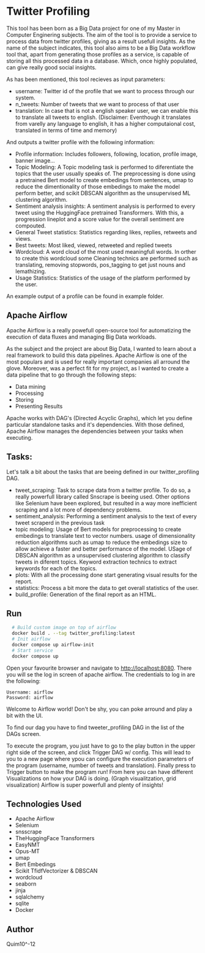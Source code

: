 # Twitter Profiling

This tool has been born as a Big Data project for one of my Master in Computer Enginering subjects. The aim of the tool
is to provide a service to process data from twitter profiles, giving as a result usefull insights. As the name of the subject indicates,
this tool also aims to be a Big Data workflow tool that, apart from generating those profiles as a service, is capable of storing all this processed data 
in a database. Which, once highly populated, can give really good social insights.

As has been mentioned, this tool recieves as input parameters:

- username: Twitter id of the profile that we want to process through our system.
- n_tweets: Number of tweets that we want to process of that user
- translation: In case that is not a english speaker user, we can enable this to translate all tweets to english. (Disclaimer: Eventhough it translates from varelly any language to english, it has a higher computaional cost, translated in terms of time and memory)

And outputs a twitter profile with the following information:
- Profile information: Includes followers, following, location, profile image, banner image...
- Topic Modeling: A Topic modeling task is performed to diferentiate the topics that the user usually speaks of. The preprocessing is done using a pretrained Bert model to create embedings from sentences, umap to reduce the dimentionality of those embedings to make the model perform better, and scikit DBSCAN algorithm as the unsupervised ML clustering algorithm. 
- Sentiment analysis insights: A sentiment analysis is performed to every tweet using the HuggingFace pretrained Transformers. With this, a progression lineplot and a score value for the overall sentiment are compouted.
- General Tweet statistics: Statistics regarding likes, replies, retweets and views.
- Best tweets: Most liked, viewed, retweeted and replied tweets
- Wordcloud: A word cloud of the most used meaningfull words. In orther to create this wordcloud some Cleaning technics are performed such as translating, removing stopwords, pos_tagging to get just nouns and lemathizing.
- Usage Statistics: Statistics of the usage of the platform performed by the user.

An example output of a profile can be found in example folder.

## Apache Airflow

Apache Airflow is a really powefull open-source tool for automatizing the execution of data fluxes and managing Big Data workloads.

As the subject and the project are about Big Data, I wanted to learn about a real framework to build this data pipelines. Apache Airflow is one of the most populars and is used for really important companies all arround the glove. Moreover, was a perfect fit for my project, as I wanted to create a data pipeline that to go through the following steps:

- Data mining
- Processing
- Storing
- Presenting Results

Apache works with DAG's (Directed Acyclic Graphs), which let you define particular standalone tasks and it's dependencies. With those defined, Apache Airflow manages the dependencies between your tasks when executing.

## Tasks:

Let's talk a bit about the tasks that are beeing defined in our twitter_profiling DAG.

- tweet_scraping: Task to scrape data from a twitter profile. To do so, a really powerfull library called Snscrape is beeing used. Other options like Selenium have been explored, but resulted in a way more inefficient scraping and a lot more of dependency problems.
- sentiment_analysis: Performing a sentiment analysis to the text of every tweet scraperd in the previous task
- topic modeling: Usage of Bert models for preprocessing to create embedings to translate text to vector numbers. usage of dimensionality reduction algorithms such as umap to reduce the embedings size to allow achieve a faster and better performance of the model. USage of DBSCAN algorithm as a unsupervised clustering algorithm to classify tweets in diferent topics. Keyword extraction technics to extract keywords for each of the topics.
- plots: With all the processing done start generating visual results for the report.
- statistics: Process a bit more the data to get overall statistics of the user.
- build_profile: Generation of the final report as an HTML.

## Run

```bash
  # Build custom image on top of airflow
  docker build . --tag twitter_profiling:latest 
  # Init airflow
  docker compose up airflow-init   
  # Start service
  docker compose up
```

Open your favourite browser and navigate to [http://localhost:8080](http://localhost:8080). 
There you will se the log in screen of apache airflow. The credentials to log in are the following:

```
Username: airflow
Password: airflow
```

Welcome to Airflow world! Don't be shy, you can poke arround and play a bit with the UI. 

To find our dag you have to find tweeter_profiling DAG in the list of the DAGs screen.

To execute the program, you just have to go to the play button in the upper right side of the screen, and click Trigger DAG w/ config.
This will lead to you to a new page where ypou can configure the execution parameters of the program (username, number of tweets and translation).
Finally press to Trigger button to make the program run! From here you can have different Visualizations on how your DAG is doing. (Graph visualitzation, grid visualization)
Airflow is super powerfull and plenty of insights!

## Technologies Used

- Apache Airflow
- Selenium
- snsscrape
- TheHuggingFace Transformers
- EasyNMT
- Opus-MT
- umap
- Bert Embedings
- Scikit TfidfVectorizer & DBSCAN
- wordcloud
- seaborn
- jinja
- sqlalchemy
- sqlite
- Docker


## Author

Quim10^-12